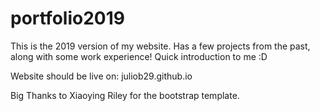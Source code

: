 # portfolio2019
This is the 2019 version of my website. Has a few projects from the past, along with some work experience! Quick introduction to me :D 

Website should be live on: 
juliob29.github.io

Big Thanks to Xiaoying Riley for the bootstrap template. 
